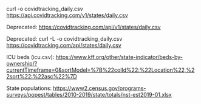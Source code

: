curl -o covidtracking_daily.csv https://api.covidtracking.com/v1/states/daily.csv

Deprecated: https://covidtracking.com/api/v1/states/daily.csv

Deprecated: curl -L -o covidtracking_daily.csv https://covidtracking.com/api/states/daily.csv

ICU beds (icu.csv): https://www.kff.org/other/state-indicator/beds-by-ownership/?currentTimeframe=0&sortModel=%7B%22colId%22:%22Location%22,%22sort%22:%22asc%22%7D

State populations:
https://www2.census.gov/programs-surveys/popest/tables/2010-2019/state/totals/nst-est2019-01.xlsx

